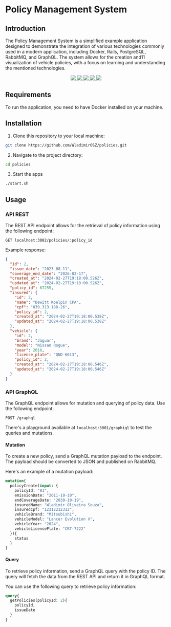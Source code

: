 # Policy Management System

## Introduction

The Policy Management System is a simplified example application designed to demonstrate the integration of various technologies commonly used in a modern application, including Docker, Rails, PostgreSQL, RabbitMQ, and GraphQL. The system allows for the creation and11 visualization of vehicle policies, with a focus on learning and understanding the mentioned technologies.

<p align="center">
  <a href="https://docs.docker.com/">
    <img src="https://img.shields.io/badge/docker-blue?style=for-the-badge&logo=docker&logoColor=white"/>
  </a>
  <a href="https://rubyonrails.org/">
    <img src="https://img.shields.io/badge/rails-%23CC0000.svg?style=for-the-badge&logo=ruby-on-rails&logoColor=white"/>
  </a>
  <a href="https://www.rabbitmq.com/">
    <img src="https://img.shields.io/badge/Rabbitmq-FF6600?style=for-the-badge&logo=rabbitmq&logoColor=white"/>
  </a>
  <a href="https://graphql.org/">
    <img src="https://img.shields.io/badge/-GraphQL-E10098?style=for-the-badge&logo=graphql&logoColor=white"/>
  </a>
  <a href="https://www.postgresql.org/docs/">
    <img src="https://img.shields.io/badge/postgres-%23316192.svg?style=for-the-badge&logo=postgresql&logoColor=white">
  </a>
</p>


## Requirements

To run the application, you need to have Docker installed on your machine.

## Installation

1. Clone this repository to your local machine:

```bash
git clone https://github.com/WladimirOSZ/policies.git
```

2. Navigate to the project directory:

```bash
cd policies
```

3. Start the apps

```bash
./start.sh
```


## Usage

### API REST

The REST API endpoint allows for the retrieval of policy information using the following endpoint:

```
GET localhost:3002/policies/:policy_id
```

Example response:

```json
{
  "id": 2,
  "issue_date": "2023-08-11",
  "coverage_end_date": "2026-02-17",
  "created_at": "2024-02-27T19:18:00.526Z",
  "updated_at": "2024-02-27T19:18:00.526Z",
  "policy_id": 67255,
  "insured": {
    "id": 2,
    "name": "Dewitt Koelpin CPA",
    "cpf": "039.313.188-26",
    "policy_id": 2,
    "created_at": "2024-02-27T19:18:00.538Z",
    "updated_at": "2024-02-27T19:18:00.538Z"
  },
  "vehicle": {
    "id": 2,
    "brand": "Jaguar",
    "model": "Nissan Rogue",
    "year": 2018,
    "license_plate": "QND-6613",
    "policy_id": 2,
    "created_at": "2024-02-27T19:18:00.546Z",
    "updated_at": "2024-02-27T19:18:00.546Z"
  }
}
```

### API GraphQL

The GraphQL endpoint allows for mutation and querying of policy data. Use the following endpoint:

```
POST /graphql
```

There's a playground available at `localhost:3001/graphiql` to test the queries and mutations.

#### Mutation

To create a new policy, send a GraphQL mutation payload to the endpoint. The payload should be converted to JSON and published on RabbitMQ.

Here's an example of a mutation payload:

```graphql
mutation{
  policyCreate(input: {
    policyId: "81",
    emissionDate: "2011-10-10",
    endCoverageDate: "2030-10-19",
    insuredName: "Wladimir Oliveira Souza",
    insuredCpf: "12312212312",
    vehicleBrand: "Mitsubishi",
    vehicleModel: "Lancer Evolution X",
    vehicleYear: "2024",
    vehicleLicensePlate: "CRT-7222"
  }){
    status
  }
}

```


#### Query

To retrieve policy information, send a GraphQL query with the policy ID. The query will fetch the data from the REST API and return it in GraphQL format.

You can use the following query to retrieve policy information:

```graphql
query{
  getPolicies(policyId: 2){
    policyId,
    issueDate
  }
}
```

